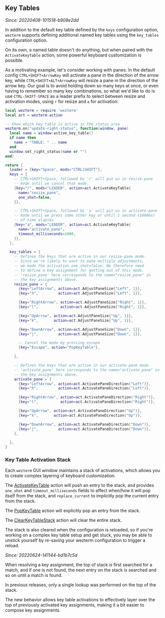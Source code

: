 ## Key Tables

*Since: 20220408-101518-b908e2dd*

In addition to the default key table defined by the `keys` configuration
option, `wezterm` supports defining additional named key tables using the
`key_tables` configuration option.

On its own, a named table doesn't do anything, but when paired with the
`ActivateKeyTable` action, some powerful keyboard customization is possible.

As a motivating example, let's consider working with panes. In the default
config `CTRL+SHIFT+ArrowKey` will activate a pane in the direction of the arrow
key, while `CTRL+SHIFT+ALT+ArrowKey` will resize a pane in the direction of the
arrow key.  Our goal is to avoid holding down so many keys at once, or even
having to remember so many key combinations, so what we'd like to do is use
`CTRL-SHIFT-SPACE` as a leader prefix to select between resize and activation
modes, using `r` for resize and `a` for activation:

```lua
local wezterm = require 'wezterm'
local act = wezterm.action

-- Show which key table is active in the status area
wezterm.on("update-right-status", function(window, pane)
  local name = window:active_key_table()
  if name then
    name = "TABLE: " .. name
  end
  window:set_right_status(name or "")
end)

return {
  leader = {key="Space", mods="CTRL|SHIFT"},
  keys = {
    -- CTRL+SHIFT+Space, followed by 'r' will put us in resize-pane
    -- mode until we cancel that mode.
    {key="r", mods="LEADER", action=act.ActivateKeyTable{
      name="resize_pane",
      one_shot=false,
    }},

    -- CTRL+SHIFT+Space, followed by 'a' will put us in activate-pane
    -- mode until we press some other key or until 1 second (1000ms)
    -- of time elapses
    {key="a", mods="LEADER", action=act.ActivateKeyTable{
      name="activate_pane",
      timeout_milliseconds=1000,
    }},
  },

  key_tables = {
    -- Defines the keys that are active in our resize-pane mode.
    -- Since we're likely to want to make multiple adjustments,
    -- we made the activation one_shot=false. We therefore need
    -- to define a key assignment for getting out of this mode.
    -- 'resize_pane' here corresponds to the name="resize_pane" in
    -- the key assignments above.
    resize_pane = {
      {key="LeftArrow", action=act.AdjustPaneSize{"Left", 1}},
      {key="h",         action=act.AdjustPaneSize{"Left", 1}},

      {key="RightArrow", action=act.AdjustPaneSize{"Right", 1}},
      {key="l",          action=act.AdjustPaneSize{"Right", 1}},

      {key="UpArrow", action=act.AdjustPaneSize{"Up", 1}},
      {key="k",       action=act.AdjustPaneSize{"Up", 1}},

      {key="DownArrow", action=act.AdjustPaneSize{"Down", 1}},
      {key="j",         action=act.AdjustPaneSize{"Down", 1}},

      -- Cancel the mode by pressing escape
      {key="Escape", action="PopKeyTable"},

    },

    -- Defines the keys that are active in our activate-pane mode.
    -- 'activate_pane' here corresponds to the name="activate_pane" in
    -- the key assignments above.
    activate_pane = {
      {key="LeftArrow", action=act.ActivatePaneDirection("Left")},
      {key="h",         action=act.ActivatePaneDirection("Left")},

      {key="RightArrow", action=act.ActivatePaneDirection("Right")},
      {key="l",          action=act.ActivatePaneDirection("Right")},

      {key="UpArrow", action=act.ActivatePaneDirection("Up")},
      {key="k",       action=act.ActivatePaneDirection("Up")},

      {key="DownArrow", action=act.ActivatePaneDirection("Down")},
      {key="j",         action=act.ActivatePaneDirection("Down")},
    },

  },
}

```

### Key Table Activation Stack

Each `wezterm` GUI window maintains a stack of activations, which allows you to
create complex layering of keyboard customization.

The [ActivateKeyTable](lua/keyassignment/ActivateKeyTable.md) action will push
an entry to the stack, and provides `one_shot` and `timeout_milliseconds`
fields to affect when/how it will pop itself from the stack, and
`replace_current` to implicitly pop the current entry from the stack.

The [PopKeyTable](lua/keyassignment/PopKeyTable.md) action will explicitly pop
an entry from the stack.

The [ClearKeyTableStack](lua/keyassignment/ClearKeyTableStack.md) action will
clear the entire stack.

The stack is also cleared when the configuration is reloaded, so if you're
working on a complex key table setup and get stuck, you may be able to unstick
yourself by re-saving your wezterm configuration to trigger a reload.

*Since: 20220624-141144-bd1b7c5d*

When resolving a key assignment, the top of stack is first searched for a match,
and if one is not found, the next entry on the stack is searched and so on until a match is found.

In previous releases, only a single lookup was performed on the top of the stack.

The new behavior allows key table activations to effectively layer over the top
of previously activated key assignments, making it a bit easier to compose key
assignments.

